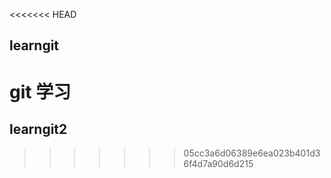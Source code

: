 <<<<<<< HEAD
## learngit

git 学习
=======
## learngit2


>>>>>>> 05cc3a6d06389e6ea023b401d36f4d7a90d6d215

